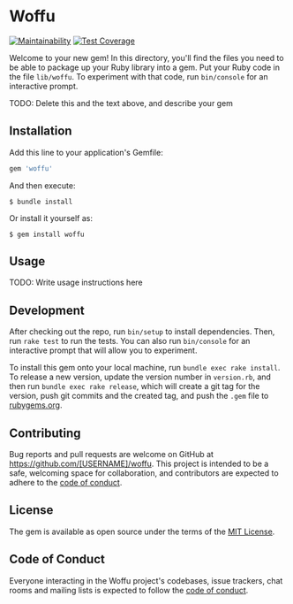 # Woffu

[![Maintainability](https://api.codeclimate.com/v1/badges/6633f6b695a9217cc17a/maintainability)](https://codeclimate.com/github/dmartingarcia/woffu-rb/maintainability)
[![Test Coverage](https://api.codeclimate.com/v1/badges/6633f6b695a9217cc17a/test_coverage)](https://codeclimate.com/github/dmartingarcia/woffu-rb/test_coverage)


Welcome to your new gem! In this directory, you'll find the files you need to be able to package up your Ruby library into a gem. Put your Ruby code in the file `lib/woffu`. To experiment with that code, run `bin/console` for an interactive prompt.

TODO: Delete this and the text above, and describe your gem

## Installation

Add this line to your application's Gemfile:

```ruby
gem 'woffu'
```

And then execute:

    $ bundle install

Or install it yourself as:

    $ gem install woffu

## Usage

TODO: Write usage instructions here

## Development

After checking out the repo, run `bin/setup` to install dependencies. Then, run `rake test` to run the tests. You can also run `bin/console` for an interactive prompt that will allow you to experiment.

To install this gem onto your local machine, run `bundle exec rake install`. To release a new version, update the version number in `version.rb`, and then run `bundle exec rake release`, which will create a git tag for the version, push git commits and the created tag, and push the `.gem` file to [rubygems.org](https://rubygems.org).

## Contributing

Bug reports and pull requests are welcome on GitHub at https://github.com/[USERNAME]/woffu. This project is intended to be a safe, welcoming space for collaboration, and contributors are expected to adhere to the [code of conduct](https://github.com/[USERNAME]/woffu/blob/master/CODE_OF_CONDUCT.md).

## License

The gem is available as open source under the terms of the [MIT License](https://opensource.org/licenses/MIT).

## Code of Conduct

Everyone interacting in the Woffu project's codebases, issue trackers, chat rooms and mailing lists is expected to follow the [code of conduct](https://github.com/[USERNAME]/woffu/blob/master/CODE_OF_CONDUCT.md).
